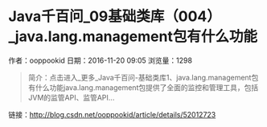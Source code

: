 # Java千百问_09基础类库（004）_java.lang.management包有什么功能
作者：ooppookid
日期：2016-11-20 09:05
浏览量：1298
> 简介：点击进入_更多_Java千百问-基础类库1、java.lang.management包有什么功能java.lang.management包提供了全面的监控和管理工具，包括JVM的监管API、监管API...

 链接：http://blog.csdn.net/ooppookid/article/details/52012723
